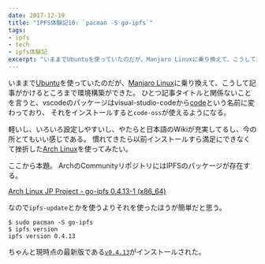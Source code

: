 ```yaml
---
date: 2017-12-19
title: "IPFS体験記10: `pacman -S go-ipfs`"
tags:
- ipfs
- tech
- ipfs体験記
excerpt: "いままでUbuntuを使っていたのだが、Manjaro Linuxに乗り換えて、こうして記事がかけるところまで環境構築ができた。"
---
```


いままで[Ubuntu](https://www.ubuntu.com/)を使っていたのだが、[Manjaro Linux](https://manjaro.org/)に乗り換えて、こうして記事がかけるところまで環境構築ができた。
ひとつ記事タイトルと関係ないことを言うと、vscodeのパッケージはvisual-studio-codeから[code](https://aur.archlinux.org/packages/code/)という名前に変わっており、
それをインストールすると`code-oss`が使えるようになる。

軽いし、いろいろ設定しやすいし、やたらと日本語のWikiが充実してるし、今の所とてもいい感じである。
慣れてきたら以前インストールすら満足にできなくて挫折した[Arch Linux](https://www.archlinux.org/)を使ってみたい。

ここから本題。
ArchのCommunityリポジトリにはIPFSのパッケージが存在する。

[Arch Linux JP Project - go-ipfs 0.4.13-1 (x86_64)](https://www.archlinux.jp/packages/community/x86_64/go-ipfs/)

なので`ipfs-update`とかを使うよりそれを使ったほうが簡単だと思う。

```console
$ sudo pacman -S go-ipfs
$ ipfs version
ipfs version 0.4.13
```

ちゃんと現時点の最新版である[`v0.4.13`](https://github.com/ipfs/go-ipfs/blob/v0.4.13/CHANGELOG.md)がインストールされた。
